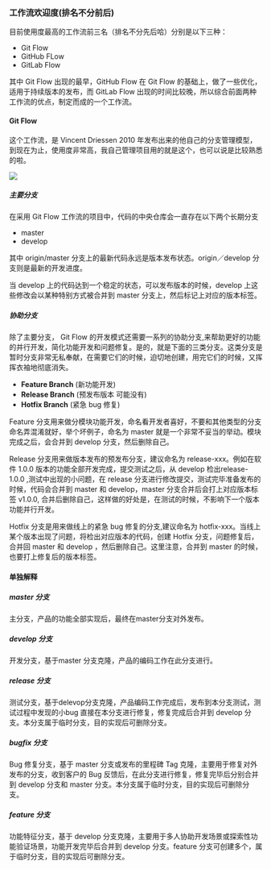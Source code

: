 ### 工作流欢迎度(排名不分前后)

目前使用度最高的工作流前三名（排名不分先后哈）分别是以下三种： 

- Git Flow
- GitHub FLow
- GitLab Flow

其中 Git Flow 出现的最早，GitHub Flow 在 Git Flow 的基础上，做了一些优化，适用于持续版本的发布，而 GitLab Flow 出现的时间比较晚，所以综合前面两种工作流的优点，制定而成的一个工作流。 



#### Git Flow

这个工作流，是 Vincent Driessen 2010 年发布出来的他自己的分支管理模型，到现在为止，使用度非常高，我自己管理项目用的就是这个，也可以说是比较熟悉的啦。 

![](http://oriwplcze.bkt.clouddn.com/f2a8e2be7b4515665137cc295d6347a5.png)

##### 主要分支

在采用 Git Flow 工作流的项目中，代码的中央仓库会一直存在以下两个长期分支

- master
- develop

其中 origin/master 分支上的最新代码永远是版本发布状态。origin／develop 分支则是最新的开发进度。 

当 develop 上的代码达到一个稳定的状态，可以发布版本的时候，develop 上这些修改会以某种特别方式被合并到 master 分支上，然后标记上对应的版本标签。 



##### 协助分支

除了主要分支， Git Flow 的开发模式还需要一系列的协助分支,来帮助更好的功能的并行开发，简化功能开发和问题修复。是的，就是下面的三类分支。这类分支是暂时分支非常无私奉献，在需要它们的时候，迫切地创建，用完它们的时候，又挥挥衣袖地彻底消失。  

- **Feature Branch** (新功能开发)
- **Release Branch** (预发布版本 可能没有)
- **Hotfix Branch** (紧急 bug 修复)

Feature 分支用来做分模块功能开发，命名看开发者喜好，不要和其他类型的分支命名弄混淆就好，举个坏例子，命名为 master 就是一个非常不妥当的举动。模块完成之后，会合并到 develop 分支，然后删除自己。 



Release 分支用来做版本发布的预发布分支，建议命名为 release-xxx。例如在软件 1.0.0 版本的功能全部开发完成，提交测试之后，从 develop 检出release-1.0.0 ,测试中出现的小问题，在 release 分支进行修改提交，测试完毕准备发布的时候，代码会合并到 master 和 develop，master 分支合并后会打上对应版本标签 v1.0.0, 合并后删除自己，这样做的好处是，在测试的时候，不影响下一个版本功能并行开发。 



Hotfix 分支是用来做线上的紧急 bug 修复的分支,建议命名为 hotfix-xxx。当线上某个版本出现了问题，将检出对应版本的代码，创建 Hotfix 分支，问题修复后，合并回 master 和 develop ，然后删除自己。这里注意，合并到 master 的时候，也要打上修复后的版本标签。 



#### 单独解释

##### master 分支

主分支，产品的功能全部实现后，最终在master分支对外发布。 

##### develop 分支

开发分支，基于master 分支克隆，产品的编码工作在此分支进行。 

##### release 分支

测试分支，基于delevop分支克隆，产品编码工作完成后，发布到本分支测试，测试过程中发现的小bug 直接在本分支进行修复，修复完成后合并到 develop 分支。本分支属于临时分支，目的实现后可删除分支。 

##### bugfix 分支

Bug 修复分支，基于 master 分支或发布的里程碑 Tag 克隆，主要用于修复对外发布的分支，收到客户的 Bug 反馈后，在此分支进行修复，修复完毕后分别合并到 develop 分支和 master 分支。本分支属于临时分支，目的实现后可删除分支。 

##### feature 分支

功能特征分支，基于 develop 分支克隆，主要用于多人协助开发场景或探索性功能验证场景，功能开发完毕后合并到 develop 分支。feature 分支可创建多个，属于临时分支，目的实现后可删除分支。 